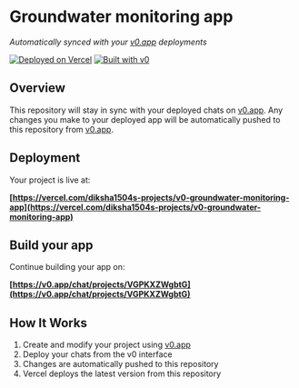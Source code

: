 # Groundwater monitoring app

*Automatically synced with your [v0.app](https://v0.app) deployments*

[![Deployed on Vercel](https://img.shields.io/badge/Deployed%20on-Vercel-black?style=for-the-badge&logo=vercel)](https://vercel.com/diksha1504s-projects/v0-groundwater-monitoring-app)
[![Built with v0](https://img.shields.io/badge/Built%20with-v0.app-black?style=for-the-badge)](https://v0.app/chat/projects/VGPKXZWgbtG)

## Overview

This repository will stay in sync with your deployed chats on [v0.app](https://v0.app).
Any changes you make to your deployed app will be automatically pushed to this repository from [v0.app](https://v0.app).

## Deployment

Your project is live at:

**[https://vercel.com/diksha1504s-projects/v0-groundwater-monitoring-app](https://vercel.com/diksha1504s-projects/v0-groundwater-monitoring-app)**

## Build your app

Continue building your app on:

**[https://v0.app/chat/projects/VGPKXZWgbtG](https://v0.app/chat/projects/VGPKXZWgbtG)**

## How It Works

1. Create and modify your project using [v0.app](https://v0.app)
2. Deploy your chats from the v0 interface
3. Changes are automatically pushed to this repository
4. Vercel deploys the latest version from this repository